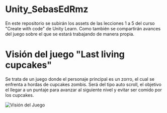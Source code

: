# Unity_SebasEdRmz

En este repositorio se subirán los assets de las lecciones 1 a 5 del curso "Create with code" de Unity Learn. 
Como también se compartirán avances del juego sobre el que se estará trabajando de manera propia.

# Visión del juego "Last living cupcakes"

Se trata de un juego donde el personaje principal es un zorro, el cual se enfrenta a hordas de cupcakes zombis. 
Será del tipo auto scroll, el objetivo el llegar a un puntaje para avanzar al siguiente nivel y evitar ser comido por los cupcakes.

![Visión del Juego](https://www.mediafire.com/view/nnr9zuz4x4zdakf/taller_de_chocolate.png "Prototype")

